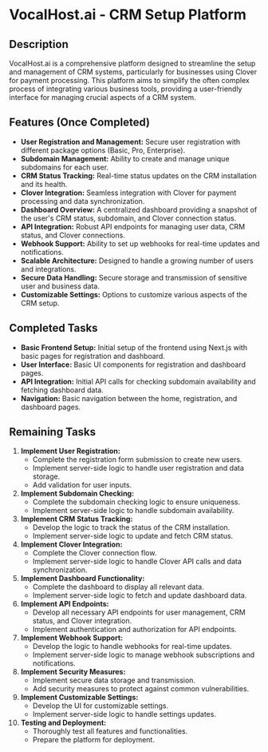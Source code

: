 # VocalHost.ai - CRM Setup Platform

## Description

VocalHost.ai is a comprehensive platform designed to streamline the setup and management of CRM systems, particularly for businesses using Clover for payment processing. This platform aims to simplify the often complex process of integrating various business tools, providing a user-friendly interface for managing crucial aspects of a CRM system.

## Features (Once Completed)

-   **User Registration and Management:** Secure user registration with different package options (Basic, Pro, Enterprise).
-   **Subdomain Management:** Ability to create and manage unique subdomains for each user.
-   **CRM Status Tracking:** Real-time status updates on the CRM installation and its health.
-   **Clover Integration:** Seamless integration with Clover for payment processing and data synchronization.
-   **Dashboard Overview:** A centralized dashboard providing a snapshot of the user's CRM status, subdomain, and Clover connection status.
-   **API Integration:** Robust API endpoints for managing user data, CRM status, and Clover connections.
-   **Webhook Support:** Ability to set up webhooks for real-time updates and notifications.
-   **Scalable Architecture:** Designed to handle a growing number of users and integrations.
-   **Secure Data Handling:** Secure storage and transmission of sensitive user and business data.
-   **Customizable Settings:** Options to customize various aspects of the CRM setup.

## Completed Tasks

-   **Basic Frontend Setup:** Initial setup of the frontend using Next.js with basic pages for registration and dashboard.
-   **User Interface:** Basic UI components for registration and dashboard pages.
-   **API Integration:** Initial API calls for checking subdomain availability and fetching dashboard data.
-   **Navigation:** Basic navigation between the home, registration, and dashboard pages.

## Remaining Tasks

1.  **Implement User Registration:**
    -   Complete the registration form submission to create new users.
    -   Implement server-side logic to handle user registration and data storage.
    -   Add validation for user inputs.
2.  **Implement Subdomain Checking:**
    -   Complete the subdomain checking logic to ensure uniqueness.
    -   Implement server-side logic to handle subdomain availability.
3.  **Implement CRM Status Tracking:**
    -   Develop the logic to track the status of the CRM installation.
    -   Implement server-side logic to update and fetch CRM status.
4.  **Implement Clover Integration:**
    -   Complete the Clover connection flow.
    -   Implement server-side logic to handle Clover API calls and data synchronization.
5.  **Implement Dashboard Functionality:**
    -   Complete the dashboard to display all relevant data.
    -   Implement server-side logic to fetch and update dashboard data.
6.  **Implement API Endpoints:**
    -   Develop all necessary API endpoints for user management, CRM status, and Clover integration.
    -   Implement authentication and authorization for API endpoints.
7.  **Implement Webhook Support:**
    -   Develop the logic to handle webhooks for real-time updates.
    -   Implement server-side logic to manage webhook subscriptions and notifications.
8.  **Implement Security Measures:**
    -   Implement secure data storage and transmission.
    -   Add security measures to protect against common vulnerabilities.
9.  **Implement Customizable Settings:**
    -   Develop the UI for customizable settings.
    -   Implement server-side logic to handle settings updates.
10. **Testing and Deployment:**
    -   Thoroughly test all features and functionalities.
    -   Prepare the platform for deployment.
